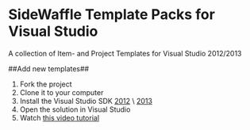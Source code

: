 SideWaffle Template Packs for Visual Studio
============

A collection of Item- and Project Templates for Visual Studio 2012/2013

##Add new templates##

1. Fork the project
2. Clone it to your computer
3. Install the Visual Studio SDK [2012](http://www.microsoft.com/en-us/download/details.aspx?id=30668) \ [2013](http://www.microsoft.com/visualstudio/eng/2013-downloads#d-additional-software)
4. Open the solution in Visual Studio
5. Watch [this video tutorial](http://youtu.be/h4VaORKgrOw)